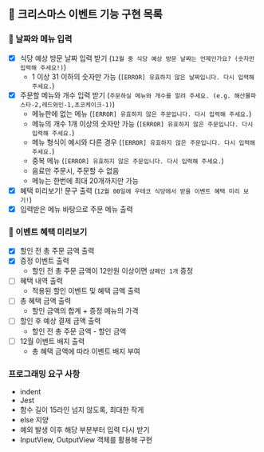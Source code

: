 ## 🎄 크리스마스 이벤트 기능 구현 목록

### 📌 날짜와 메뉴 입력

- [x] 식당 예상 방문 날짜 입력 받기 (`12월 중 식당 예상 방문 날짜는 언제인가요? (숫자만 입력해 주세요!)`)
  - 1 이상 31 이하의 숫자만 가능 (`[ERROR] 유효하지 않은 날짜입니다. 다시 입력해주세요.`)
- [x] 주문할 메뉴와 개수 입력 받기 (`주문하실 메뉴와 개수를 알려 주세요. (e.g. 해산물파스타-2,레드와인-1,초코케이크-1)`)
  - 메뉴판에 없는 메뉴 (`[ERROR] 유효하지 않은 주문입니다. 다시 입력해 주세요.`)
  - 메뉴의 개수 1개 이상의 숫자만 가능 (`[ERROR] 유효하지 않은 주문입니다. 다시 입력해 주세요.`)
  - 메뉴 형식이 예시와 다른 경우 (`[ERROR] 유효하지 않은 주문입니다. 다시 입력해 주세요.`)
  - 중복 메뉴 (`[ERROR] 유효하지 않은 주문입니다. 다시 입력해 주세요.`)
  - 음료만 주문시, 주문할 수 없음
  - 메뉴는 한번에 최대 20개까지만 가능
- [x] 혜택 미리보기! 문구 출력 (`12월 00일에 우테코 식당에서 받을 이벤트 혜택 미리 보기!`)
- [x] 입력받은 메뉴 바탕으로 주문 메뉴 출력

### 📌 이벤트 혜택 미리보기

- [x] 할인 전 총 주문 금액 출력
- [x] 증정 이벤트 출력
  - 할인 전 총 주문 금액이 12만원 이상이면 `샴페인 1개` 증정
- [ ] 혜택 내역 출력
  - 적용된 할인 이벤트 및 혜택 금액 출력
- [ ] 총 혜택 금액 출력
  - 할인 금액의 합계 + 증정 메뉴의 가격
- [ ] 할인 후 예상 결제 금액 출력
  - 할인 전 총 주문 금액 - 할인 금액
- [ ] 12월 이벤트 배지 출력
  - 총 혜택 금액에 따라 이벤트 배지 부여

### 프로그래밍 요구 사항

- indent
- Jest
- 함수 길이 15라인 넘지 않도록, 최대한 작게
- else 지양
- 예외 발생 이후 해당 부분부터 입력 다시 받기
- InputView, OutputView 객체를 활용해 구현
